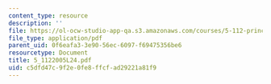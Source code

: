 ```yaml
---
content_type: resource
description: ''
file: https://ol-ocw-studio-app-qa.s3.amazonaws.com/courses/5-112-principles-of-chemical-science-fall-2005/c5dfd47c9f2e0fe8ffcfad29221a81f9_5_1122005L24.pdf
file_type: application/pdf
parent_uid: 0f6eafa3-3e90-56ec-6097-f69475356be6
resourcetype: Document
title: 5_1122005L24.pdf
uid: c5dfd47c-9f2e-0fe8-ffcf-ad29221a81f9
---
```

